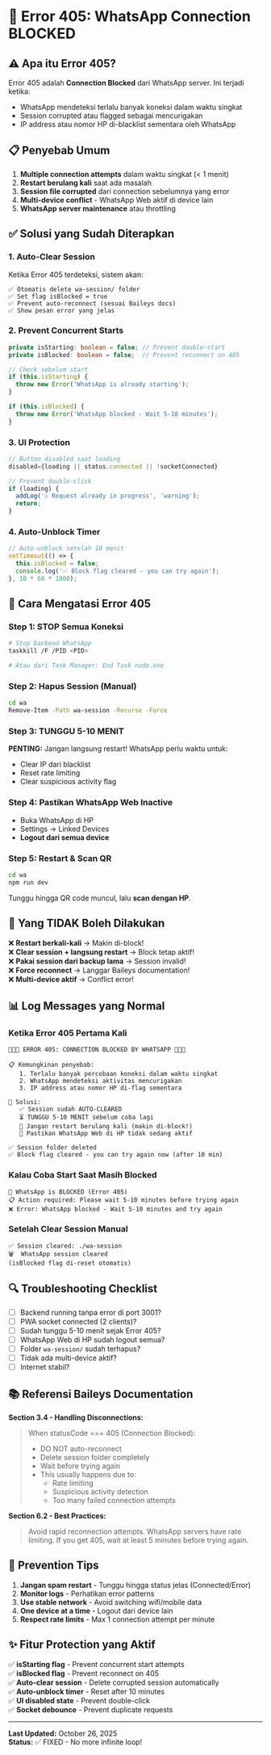 # 🚫 Error 405: WhatsApp Connection BLOCKED

## ⚠️ Apa itu Error 405?

Error 405 adalah **Connection Blocked** dari WhatsApp server. Ini terjadi ketika:
- WhatsApp mendeteksi terlalu banyak koneksi dalam waktu singkat
- Session corrupted atau flagged sebagai mencurigakan
- IP address atau nomor HP di-blacklist sementara oleh WhatsApp

## 📋 Penyebab Umum

1. **Multiple connection attempts** dalam waktu singkat (< 1 menit)
2. **Restart berulang kali** saat ada masalah
3. **Session file corrupted** dari connection sebelumnya yang error
4. **Multi-device conflict** - WhatsApp Web aktif di device lain
5. **WhatsApp server maintenance** atau throttling

## ✅ Solusi yang Sudah Diterapkan

### 1. Auto-Clear Session
Ketika Error 405 terdeteksi, sistem akan:
```
✅ Otomatis delete wa-session/ folder
✅ Set flag isBlocked = true
✅ Prevent auto-reconnect (sesuai Baileys docs)
✅ Show pesan error yang jelas
```

### 2. Prevent Concurrent Starts
```typescript
private isStarting: boolean = false; // Prevent double-start
private isBlocked: boolean = false;  // Prevent reconnect on 405

// Check sebelum start
if (this.isStarting) {
  throw new Error('WhatsApp is already starting');
}

if (this.isBlocked) {
  throw new Error('WhatsApp blocked - Wait 5-10 minutes');
}
```

### 3. UI Protection
```typescript
// Button disabled saat loading
disabled={loading || status.connected || !socketConnected}

// Prevent double-click
if (loading) {
  addLog('⚠️ Request already in progress', 'warning');
  return;
}
```

### 4. Auto-Unblock Timer
```typescript
// Auto-unblock setelah 10 menit
setTimeout(() => {
  this.isBlocked = false;
  console.log('✅ Block flag cleared - you can try again');
}, 10 * 60 * 1000);
```

## 🔧 Cara Mengatasi Error 405

### Step 1: STOP Semua Koneksi
```bash
# Stop backend WhatsApp
taskkill /F /PID <PID>

# Atau dari Task Manager: End Task node.exe
```

### Step 2: Hapus Session (Manual)
```bash
cd wa
Remove-Item -Path wa-session -Recurse -Force
```

### Step 3: TUNGGU 5-10 MENIT
**PENTING:** Jangan langsung restart! WhatsApp perlu waktu untuk:
- Clear IP dari blacklist
- Reset rate limiting
- Clear suspicious activity flag

### Step 4: Pastikan WhatsApp Web Inactive
- Buka WhatsApp di HP
- Settings → Linked Devices
- **Logout dari semua device**

### Step 5: Restart & Scan QR
```bash
cd wa
npm run dev
```

Tunggu hingga QR code muncul, lalu **scan dengan HP**.

## 🚨 Yang TIDAK Boleh Dilakukan

❌ **Restart berkali-kali** → Makin di-block!  
❌ **Clear session + langsung restart** → Block tetap aktif!  
❌ **Pakai session dari backup lama** → Session invalid!  
❌ **Force reconnect** → Langgar Baileys documentation!  
❌ **Multi-device aktif** → Conflict error!  

## 📊 Log Messages yang Normal

### Ketika Error 405 Pertama Kali
```
🚫🚫🚫 ERROR 405: CONNECTION BLOCKED BY WHATSAPP 🚫🚫🚫

📋 Kemungkinan penyebab:
   1. Terlalu banyak percobaan koneksi dalam waktu singkat
   2. WhatsApp mendeteksi aktivitas mencurigakan
   3. IP address atau nomor HP di-flag sementara

🔧 Solusi:
   ✅ Session sudah AUTO-CLEARED
   ⏳ TUNGGU 5-10 MENIT sebelum coba lagi
   🔄 Jangan restart berulang kali (makin di-block!)
   📱 Pastikan WhatsApp Web di HP tidak sedang aktif

✅ Session folder deleted
✅ Block flag cleared - you can try again now (after 10 min)
```

### Kalau Coba Start Saat Masih Blocked
```
🚫 WhatsApp is BLOCKED (Error 405)
📋 Action required: Please wait 5-10 minutes before trying again
❌ Error: WhatsApp blocked - Wait 5-10 minutes and try again
```

### Setelah Clear Session Manual
```
✅ Session cleared: ./wa-session
🗑️  WhatsApp session cleared
(isBlocked flag di-reset otomatis)
```

## 🔍 Troubleshooting Checklist

- [ ] Backend running tanpa error di port 3001?
- [ ] PWA socket connected (2 clients)?
- [ ] Sudah tunggu 5-10 menit sejak Error 405?
- [ ] WhatsApp Web di HP sudah logout semua?
- [ ] Folder `wa-session/` sudah terhapus?
- [ ] Tidak ada multi-device aktif?
- [ ] Internet stabil?

## 📚 Referensi Baileys Documentation

**Section 3.4 - Handling Disconnections:**

> When statusCode === 405 (Connection Blocked):
> - DO NOT auto-reconnect
> - Delete session folder completely
> - Wait before trying again
> - This usually happens due to:
>   * Rate limiting
>   * Suspicious activity detection
>   * Too many failed connection attempts

**Section 6.2 - Best Practices:**

> Avoid rapid reconnection attempts. WhatsApp servers have rate limiting.
> If you get 405, wait at least 5 minutes before trying again.

## 🎯 Prevention Tips

1. **Jangan spam restart** - Tunggu hingga status jelas (Connected/Error)
2. **Monitor logs** - Perhatikan error patterns
3. **Use stable network** - Avoid switching wifi/mobile data
4. **One device at a time** - Logout dari device lain
5. **Respect rate limits** - Max 1 connection attempt per minute

## ✨ Fitur Protection yang Aktif

✅ **isStarting flag** - Prevent concurrent start attempts  
✅ **isBlocked flag** - Prevent reconnect on 405  
✅ **Auto-clear session** - Delete corrupted session automatically  
✅ **Auto-unblock timer** - Reset after 10 minutes  
✅ **UI disabled state** - Prevent double-click  
✅ **Socket debounce** - Prevent duplicate requests  

---

**Last Updated:** October 26, 2025  
**Status:** ✅ FIXED - No more infinite loop!
